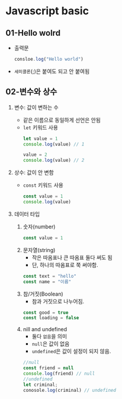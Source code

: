 # Javascript basic

## 01-Hello wolrd
- 출력문
    ```javascript
    consloe.log("Hello world")
    ```
- `세미콜론`(;)은 붙여도 되고 안 붙여됨

## 02-변수와 상수
1. 변수: 값이 변하는 수 
   - 같은 이름으로 동일하게 선언은 안됨
   - `let` 키워드 사용 
       ```javascript
       let value = 1
       console.log(value) // 1
       
       value = 2 
       console.log(value) // 2
       ```

2. 상수: 값이 안 변함
   - `const` 키워드 사용 
       ```javascript
       const value = 1
       console.log(value)
       ```
3. 데이터 타입
    1. 숫자(number)
        ```javascript
        const value = 1
        ``` 
    2. 문자열(string)
        - 작은 따옴표나 큰 따옴표 둘다 써도 됨
        - 단, 하나의 따옴표로 쭉 써야함.
        ```javascript
        const text = "hello"
        const name = "이름"
        ```
    3. 참/거짓(Boolean)
        - 참과 거짓으로 나누어짐.
        ```javascript
        const good = true
        const loading = false
        ```
    4. nill and undefined
        - 둘다 `없음`을 의미
        - `null`은 값이 없음
        - `undefined`은 값이 설정이 되지 않음.
        ```javascript
        //null 
        const friend = null 
        console.log(friend) // null
        //undefined
        let criminal; 
        conosole.log(criminal) // undefined
        ```